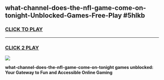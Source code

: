
## what-channel-does-the-nfl-game-come-on-tonight-Unblocked-Games-Free-Play #5hlkb
<h3>
<a href="https://us.freeplayer.one?title=what-channel-does-the-nfl-game-come-on-tonight&ref=9M">CLICK TO PLAY</a></h3>
<hr>

<h3>
<a href="https://us.freeplayer.one?title=what-channel-does-the-nfl-game-come-on-tonight&ref=9M">CLICK 2 PLAY</a>
  
</h3>

<a href="https://us.freeplayer.one?title=what-channel-does-the-nfl-game-come-on-tonight&ref=9M"><img src="https://clearcache.store/games.png"></a>


**what-channel-does-the-nfl-game-come-on-tonight games unblocked: Your Gateway to Fun and Accessible Online Gaming**
